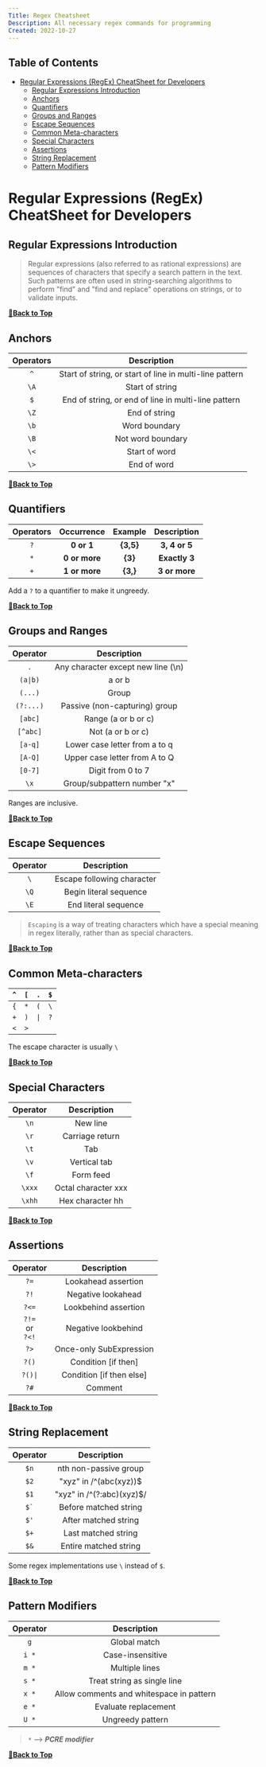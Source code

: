 ```yaml
---
Title: Regex Cheatsheet
Description: All necessary regex commands for programming
Created: 2022-10-27
---
```


## Table of Contents

- [Regular Expressions (RegEx) CheatSheet for Developers](#regular-expressions-regex-cheatsheet-for-developers)
  - [Regular Expressions Introduction](#regular-expressions-introduction)
  - [Anchors](#anchors)
  - [Quanti­fiers](#quantifiers)
  - [Groups and Ranges](#groups-and-ranges)
  - [Escape Sequences](#escape-sequences)
  - [Common Meta-characters](#common-meta-characters)
  - [Special Characters](#special-characters)
  - [Assertions](#assertions)
  - [String Replacement](#string-replacement)
  - [Pattern Modifiers](#pattern-modifiers)

# Regular Expressions (RegEx) CheatSheet for Developers

## Regular Expressions Introduction

> Regular expressions (also referred to as rational expressions) are sequences of characters that specify a search pattern in the text. Such patterns are often used in string-searching algorithms to perform "find" and "find and replace" operations on strings, or to validate inputs. 

**[🔼Back to Top](#table-of-contents)**

## Anchors

| Operators     |                       Description                       |
|:-------------:|:-------------------------------------------------------:|
|      `^`      | Start of string, or start of line in multi-line pattern |
|      `\A`     |                     Start of string                     |
|      `$`      |   End of string, or end of line in multi-line pattern   |
|      `\Z`     |                      End of string                      |
|      `\b`     |                      Word boundary                      |
|      `\B`     |                    Not word boundary                    |
|      `\<`     |                      Start of word                      |
|      `\>`     |                       End of word                       |

**[🔼Back to Top](#table-of-contents)**

## Quanti­fiers

| Operators | Occurrence    | Example   | Description   |
|:---------:|:-------------:|:---------:|:-------------:|
| `?`       |   **0 or 1**  | **{3,5}** | **3, 4 or 5** |
|   `*`     | **0 or more** |  **{3}**  | **Exactly 3** |
| `+`       | **1 or more** |  **{3,}** | **3 or more** |

Add a `?` to a quantifier to make it ungreedy.   

**[🔼Back to Top](#table-of-contents)**

## Groups and Ranges

|  Operator  |             Description            |
|:----------:|:----------------------------------:|
| `.`        | Any character except new line (\n) |
| `(a\|b)`   | a or b                             |
| `(...)`    | Group                              |
| `(?:...)`  | Passive (non-c­apt­uring) group      |
| `[abc]`    | Range (a or b or c)                |
| `[^abc]`   | Not (a or b or c)                  |
| `[a-q]`    | Lower case letter from a to q      |
| `[A-Q]`    | Upper case letter from A to Q      |
| `[0-7]`    | Digit from 0 to 7                  |
| `\x`       | Group/­sub­pattern number "­x"        |

Ranges are inclusive.

**[🔼Back to Top](#table-of-contents)**

## Escape Sequences

|   Operator   |         Description         |
|:----------:  |:---------------------------:|
| `\`          | Escape following character  |
| `\Q`         | Begin literal sequence      |
| `\E`         | End literal sequence        |

> `Escaping` is a way of treating characters which have a special meaning in regex literally, rather than as special charac­ters.

**[🔼Back to Top](#table-of-contents)**

## Common Meta-characters

| `^` | `[` | `.`  | `$`  |
|-----|-----|------|------|
| `{` | `*` | `(`  | `\`  |
| `+` | `)` | `\|` | `?`  |
| `<` | `>` |      |      |

The escape character is usually `\`

**[🔼Back to Top](#table-of-contents)**

## Special Characters

|  Operator  |     Description     |
|:----------:|:-------------------:|
| `\n`       | New line            |
| `\r`       | Carriage return     |
| `\t`       | Tab                 |
| `\v`       | Vertical tab        |
| `\f`       | Form feed           |
| `\xxx`     | Octal character xxx |
| `\xhh`     | Hex character hh    |

**[🔼Back to Top](#table-of-contents)**

## Assertions

|  Operator                    |        Description       |
|:----------------------------:|:------------------------:|
| `?=`                         | Lookahead assertion      |
| `?!`                         | Negative lookahead       |
| `?<=`                        | Lookbehind assertion     |
| `?!=` <br /> or <br /> `?<!` | Negative lookbehind      |
| `?>`                         | Once-only SubExp­ression  |
| `?()`                        | Condition [if then]      |
| `?()\|`                      | Condition [if then else] |
| `?#`                         | Comment                  |

**[🔼Back to Top](#table-of-contents)**

## String Replacement

| Operator       |           Description          |
|:--------------:|:------------------------------:|
|    `$n`        |      nth non-passive group     |
|    `$2`        |   "xyz" in /^(abc(xyz))$       |
|    `$1`        | "xyz" in /^(?:abc)(xyz)$/      |
|    `` $` ``    |      Before matched string     |
|    `$'`        |      After matched string      |
|    `$+`        |       Last matched string      |
|    `$&`        |      Entire matched string     |

Some regex implementations use `\` instead of `$`.

**[🔼Back to Top](#table-of-contents)**

## Pattern Modifiers

| Operator   |                Description               |
|:----------:|:----------------------------------------:|
|     `g`    |               Global match               |
|    `i *`   |            Case-i­nse­nsitive              |
|    `m *`   |              Multiple lines              |
|    `s *`   |        Treat string as single line       |
|    `x *`   | Allow comments and whitespace in pattern |
|    `e *`   |           Evaluate replac­ement           |
|    `U *`   |             Ungreedy pattern             |

> `*` --> ___PCRE modifier___

**[🔼Back to Top](#table-of-contents)**

